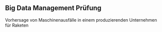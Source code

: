 ## Big Data Management Prüfung
Vorhersage von Maschinenausfälle in einem produzierenden Unternehmen für Raketen

